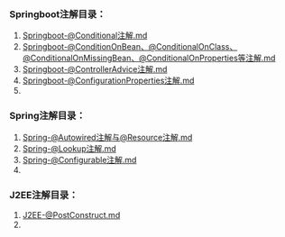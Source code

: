 ### Springboot注解目录：  
1. [Springboot-@Conditional注解.md](./注解/Springboot-@Conditional注解.md)  
2. [Springboot-@ConditionOnBean、@ConditionalOnClass、@ConditionalOnMissingBean、@ConditionalOnProperties等注解.md](./注解/Springboot-@ConditionOnBean、@ConditionalOnClass、@ConditionalOnMissingBean、@ConditionalOnProperties等注解.md)  
3. [Springboot-@ControllerAdvice注解.md](./注解/Springboot-@ControllerAdvice注解.md)  
4. [Springboot-@ConfigurationProperties注解.md](./注解/Springboot-@ConfigurationProperties注解.md)  
5. 




### Spring注解目录：
1. [Spring-@Autowired注解与@Resource注解.md](./注解/Spring-@Autowired注解与@Resource注解.md)  
2. [Spring-@Lookup注解.md](./注解/Spring-@Lookup注解.md)  
3. [Spring-@Configurable注解.md](./注解/Spring-@Configurable注解.md)  
4. 





### J2EE注解目录：
1. [J2EE-@PostConstruct.md](./注解/J2EE-@PostConstruct.md)  
2. 